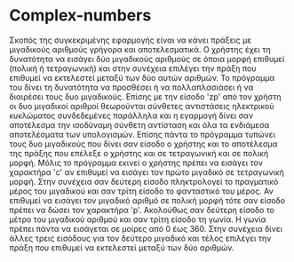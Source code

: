# Complex-numbers

Σκοπός της συγκεκριμένης εφαρμογής είναι να κάνει πράξεις με μιγαδικούς αριθμούς γρήγορα και αποτελεσματικά.
Ο χρήστης έχει τη δυνατότητα να εισάγει δύο μιγαδικούς αριθμούς σε όποια μορφή επιθυμεί (πολική ή τετραγωνική)
και στην συνέχεια επιλέγει την πράξη που επιθυμεί να εκτελεστεί μεταξύ των δύο αυτών αριθμών. Το πρόγραμμα του
δίνει τη δυνατότητα να προσθέσει ή να πολλαπλασιάσει ή να διαιρέσει τους δυο μιγαδικούς. Επίσης με την είσοδο 'zp'
από τον χρήστη οι δυο μιγαδικοί αριθμοί θεωρούνται σύνθετες αντιστάσεις ηλεκτρικού κυκλώματος συνδεδεμένες παράλληλα
και η εγαρμογή δίνει σαν αποτέλεσμα την ισοδύναμη σύνθετη αντίσταση και όλα τα ενδιάμεσα αποτελέσματα των υπολογισμών.
Επίσης πάντα το πρόγραμμα τυπώνει τους δυο μιγαδικούς που δίνει σαν είσοδο ο χρήστης και το αποτέλεσμα της πράξης που 
επέλεξε ο χρήστης και σε τετραγωνική και σε πολική μορφή. Μόλις το πρόγραμμα εκινεί ο χρήστης πρέπει να εισάγει τον χαρακτήρα
'c' αν επιθυμεί να εισάγει τον πρώτο μιγαδικό σε τετραγωνική μορφή. Στην συνέχεια σαν δεύτερη είσοδο πληκτρολογεί το πραγματικό
μέρος του μιγαδικού και σαν τρίτη είσοδο το φανταστικό του μέρος. Αν επιθυμεί να εισάγει τον μιγαδικό αριθμό σε πολική μορφή
τότε σαν είσοδο πρέπει να δώσει τον χαρακτήρα 'p'. Ακολούθως σαν δεύτερη είσοδο το μέτρο του μιγαδικού αριθμού και σαν τρίτη 
είσοδο τη γωνία. Η γωνία πρέπει πάντα να εισάγεται σε μοίρες από 0 έως 360. Στην συνέχεια δίνει άλλες τρεις εισόδους για τον
δεύτερο μιγαδικό και τέλος επιλέγει την πράξη που επιθυμεί να εκτελεστεί μεταξύ των δύο αριθμών.
